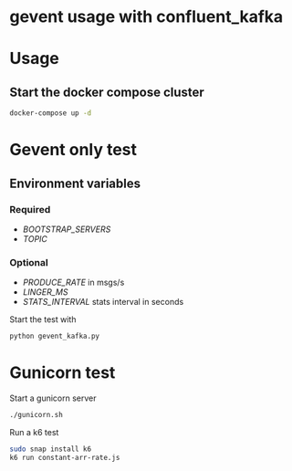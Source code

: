 # gevent usage with confluent_kafka

# Usage

## Start the docker compose cluster

```sh
docker-compose up -d
```

# Gevent only test

## Environment variables

### Required
* *BOOTSTRAP_SERVERS*
* *TOPIC*

### Optional
* *PRODUCE_RATE* in msgs/s
* *LINGER_MS*
* *STATS_INTERVAL* stats interval in seconds

Start the test with
```sh
python gevent_kafka.py
```


# Gunicorn test

Start a gunicorn server

```sh
./gunicorn.sh
```

Run a k6 test
```sh
sudo snap install k6
k6 run constant-arr-rate.js
```
